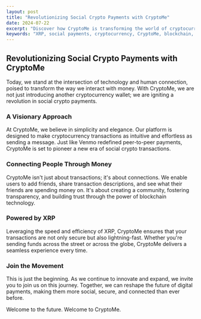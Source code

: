 ```yaml
---
layout: post
title: "Revolutionizing Social Crypto Payments with CryptoMe"
date: 2024-07-22
excerpt: "Discover how CryptoMe is transforming the world of cryptocurrency payments by combining social interactions with seamless transactions."
keywords: "XRP, social payments, cryptocurrency, CryptoMe, blockchain, secure transactions"
---
```


## Revolutionizing Social Crypto Payments with CryptoMe

Today, we stand at the intersection of technology and human connection, poised to transform the way we interact with money. With CryptoMe, we are not just introducing another cryptocurrency wallet; we are igniting a revolution in social crypto payments.

### A Visionary Approach

At CryptoMe, we believe in simplicity and elegance. Our platform is designed to make cryptocurrency transactions as intuitive and effortless as sending a message. Just like Venmo redefined peer-to-peer payments, CryptoMe is set to pioneer a new era of social crypto transactions.

### Connecting People Through Money

CryptoMe isn't just about transactions; it's about connections. We enable users to add friends, share transaction descriptions, and see what their friends are spending money on. It's about creating a community, fostering transparency, and building trust through the power of blockchain technology.

### Powered by XRP

Leveraging the speed and efficiency of XRP, CryptoMe ensures that your transactions are not only secure but also lightning-fast. Whether you're sending funds across the street or across the globe, CryptoMe delivers a seamless experience every time.

### Join the Movement

This is just the beginning. As we continue to innovate and expand, we invite you to join us on this journey. Together, we can reshape the future of digital payments, making them more social, secure, and connected than ever before.

Welcome to the future. Welcome to CryptoMe.